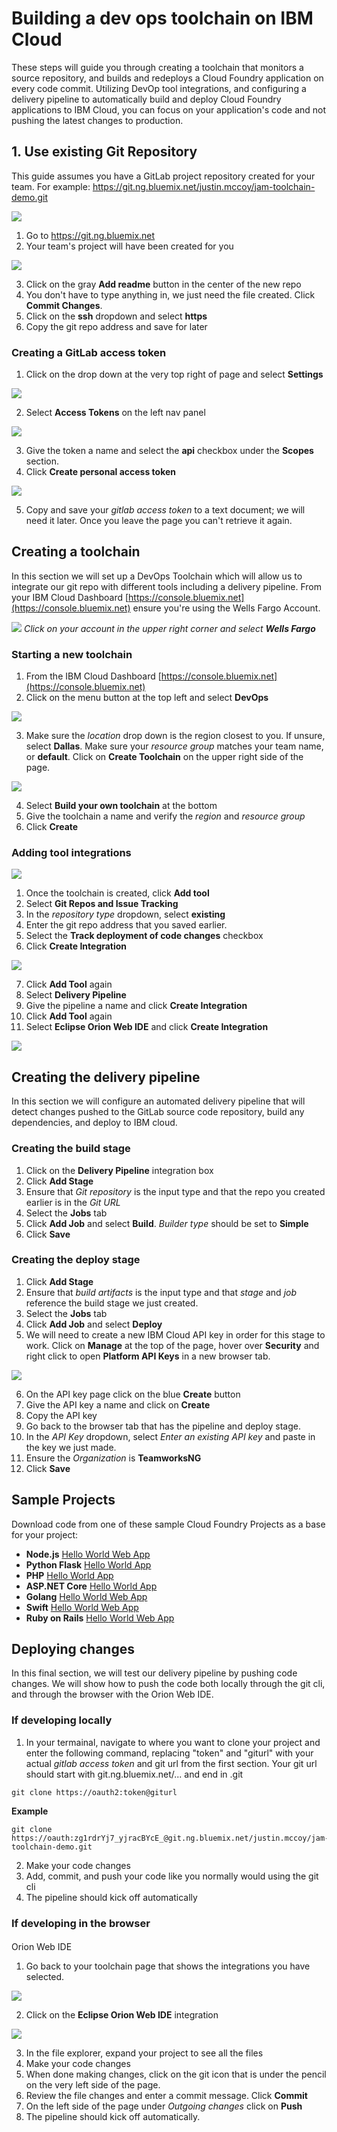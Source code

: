 # Building a dev ops toolchain on IBM Cloud

These steps will guide you through creating a toolchain that monitors a source repository, and builds and redeploys a Cloud Foundry application on every code commit. Utilizing DevOp tool integrations, and configuring a delivery pipeline to automatically build and deploy Cloud Foundry applications to IBM Cloud, you can focus on your application's code and not pushing the latest changes to production.



## 1. Use existing Git Repository
This guide assumes you have a GitLab project repository created for your team. For example: https://git.ng.bluemix.net/justin.mccoy/jam-toolchain-demo.git

![](docs/images/gitlab_overview.png)

1. Go to https://git.ng.bluemix.net
2. Your team's project will have been created for you

![](docs/images/gitlab_project_view.png)

3. Click on the gray **Add readme** button in the center of the new repo
4. You don't have to type anything in, we just need the file created. Click **Commit Changes**.
5. Click on the **ssh** dropdown and select **https**
6. Copy the git repo address and save for later

### Creating a GitLab access token 
1. Click on the drop down at the very top right of page and select **Settings**

![](docs/images/gitlab_settings.png)

2. Select **Access Tokens** on the left nav panel

![](docs/images/gitlab_select_accesstoken.png)

3. Give the token a name and select the **api** checkbox under the **Scopes** section.
4. Click **Create personal access token**

![](docs/images/gitlab_create_accesstoken.png)

5. Copy and save your *gitlab access token* to a text document; we will need it later. Once you leave the page you can't retrieve it again.

## Creating a toolchain

In this section we will set up a DevOps Toolchain which will allow us to integrate our git repo with different tools including a delivery pipeline. From your IBM Cloud Dashboard [https://console.bluemix.net](https://console.bluemix.net) ensure you're using the Wells Fargo Account.

![](docs/images/set_account.png)
_Click on your account in the upper right corner and select **Wells Fargo**_

### Starting a new toolchain

1. From the IBM Cloud Dashboard [https://console.bluemix.net](https://console.bluemix.net)
2. Click on the menu button at the top left and select **DevOps**

![](docs/images/devops.png)

3. Make sure the *location* drop down is the region closest to you. If unsure, select **Dallas**. Make sure your *resource group* matches your team name, or **default**. Click on **Create Toolchain** on the upper right side of the page.

![](docs/images/toolchain_overview.png)

4. Select **Build your own toolchain** at the bottom
5. Give the toolchain a name and verify the *region* and *resource group*
6. Click **Create**

### Adding tool integrations

![](docs/images/toolchain_integrations.png)

1. Once the toolchain is created, click **Add tool**
2. Select **Git Repos and Issue Tracking**
3. In the *repository type* dropdown, select **existing**
4. Enter the git repo address that you saved earlier.
5. Select the **Track deployment of code changes** checkbox
6. Click **Create Integration**

![](docs/images/create_integration.png)

7. Click **Add Tool** again
8. Select **Delivery Pipeline**
9. Give the pipeline a name and click **Create Integration**
10. Click **Add Tool** again
11. Select **Eclipse Orion Web IDE** and click **Create Integration**

![](docs/images/toolchain_setup.png)

## Creating the delivery pipeline

In this section we will configure an automated delivery pipeline that will detect changes pushed to the GitLab source code repository, build any dependencies, and deploy to IBM cloud.

### Creating the build stage

1. Click on the **Delivery Pipeline** integration box
2. Click **Add Stage**
3. Ensure that *Git repository* is the input type and that the repo you created earlier is in the *Git URL*
4. Select the **Jobs** tab
5. Click **Add Job** and select **Build**.  *Builder type* should be set to **Simple**
6. Click **Save**

### Creating the deploy stage

1. Click **Add Stage**
2. Ensure that *build artifacts* is the input type and that *stage* and *job* reference the build stage we just created.
3. Select the **Jobs** tab
4. Click **Add Job** and select **Deploy**
5. We will need to create a new IBM Cloud API key in order for this stage to work. Click on **Manage** at the top of the page, hover over **Security** and right click to open **Platform API Keys** in a new browser tab.

![](docs/images/manage_api_key.png)

6. On the API key page click on the blue **Create** button
7. Give the API key a name and click on **Create**
8. Copy the API key
9. Go back to the browser tab that has the pipeline and deploy stage.
10. In the *API Key* dropdown, select *Enter an existing API key* and paste in the key we just made.
11. Ensure the *Organization* is **TeamworksNG**
12. Click **Save**

## Sample Projects
Download code from one of these sample Cloud Foundry Projects as a base for your project:

* **Node.js** [Hello World Web App](https://github.com/IBM-Cloud/node-helloworld)
* **Python Flask** [Hello World App](https://github.com/IBM-Cloud/get-started-python)
* **PHP** [Hello World App](https://github.com/IBM-Cloud/get-started-php)
* **ASP.NET Core** [Hello World App](https://github.com/IBM-Cloud/aspnet-core-helloworld)
* **Golang** [Hello World Web App](https://github.com/IBM-Cloud/go-hello-world)
* **Swift** [Hello World Web App](https://github.com/IBM-Cloud/swift-helloworld)
* **Ruby on Rails** [Hello World Web App](https://github.com/IBM-Cloud/ruby-rails-helloworld)

## Deploying changes

In this final section, we will test our delivery pipeline by pushing code changes. We will show how to push the code both locally through the git cli, and through the browser with the Orion Web IDE. 

### If developing locally

1. In your termainal, navigate to where you want to clone your project and enter the following command, replacing "token" and "giturl" with your actual *gitlab access token* and git url from the first section. Your git url should start with git.ng.bluemix.net/... and end in .git

```
git clone https://oauth2:token@giturl
```

**Example**
```
git clone https://oauth:zg1rdrYj7_yjracBYcE_@git.ng.bluemix.net/justin.mccoy/jam-toolchain-demo.git
```

2. Make your code changes
3. Add, commit, and push your code like you normally would using the git cli
4. The pipeline should kick off automatically

### If developing in the browser
####
Orion Web IDE 
1. Go back to your toolchain page that shows the integrations you have selected.

![](docs/images/toolchain.png)

2. Click on the **Eclipse Orion Web IDE** integration

![](docs/images/orion.png)

3. In the file explorer, expand your project to see all the files
4. Make your code changes
5. When done making changes, click on the git icon that is under the pencil on the very left side of the page.
6. Review the file changes and enter a commit message. Click **Commit**
7. On the left side of the page under *Outgoing changes* click on **Push**
8. The pipeline should kick off automatically.
